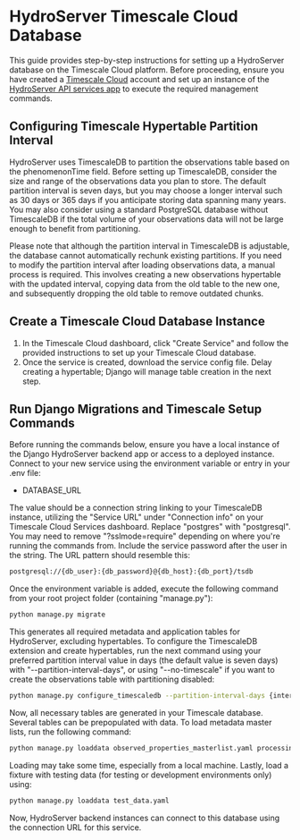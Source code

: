 # HydroServer Timescale Cloud Database

This guide provides step-by-step instructions for setting up a HydroServer database on the Timescale Cloud platform. Before proceeding, ensure you have created a [Timescale Cloud](https://www.timescale.com/) account and set up an instance of the [HydroServer API services app](https://github.com/hydroserver2/hydroserver-api-services) to execute the required management commands.

## Configuring Timescale Hypertable Partition Interval

HydroServer uses TimescaleDB to partition the observations table based on the phenomenonTime field. Before setting up TimescaleDB, consider the size and range of the observations data you plan to store. The default partition interval is seven days, but you may choose a longer interval such as 30 days or 365 days if you anticipate storing data spanning many years. You may also consider using a standard PostgreSQL database without TimescaleDB if the total volume of your observations data will not be large enough to benefit from partitioning.

Please note that although the partition interval in TimescaleDB is adjustable, the database cannot automatically rechunk existing partitions. If you need to modify the partition interval after loading observations data, a manual process is required. This involves creating a new observations hypertable with the updated interval, copying data from the old table to the new one, and subsequently dropping the old table to remove outdated chunks.

## Create a Timescale Cloud Database Instance

1. In the Timescale Cloud dashboard, click "Create Service" and follow the provided instructions to set up your Timescale Cloud database.
2. Once the service is created, download the service config file. Delay creating a hypertable; Django will manage table creation in the next step.

## Run Django Migrations and Timescale Setup Commands

Before running the commands below, ensure you have a local instance of the Django HydroServer backend app or access to a deployed instance. Connect to your new service using the environment variable or entry in your .env file:

- DATABASE_URL

The value should be a connection string linking to your TimescaleDB instance, utilizing the "Service URL" under "Connection info" on your Timescale Cloud Services dashboard. Replace "postgres" with "postgresql". You may need to remove "?sslmode=require" depending on where you're running the commands from. Include the service password after the user in the string. The URL pattern should resemble this:

```txt
postgresql://{db_user}:{db_password}@{db_host}:{db_port}/tsdb
```

Once the environment variable is added, execute the following command from your root project folder (containing "manage.py"):

```bash
python manage.py migrate
```

This generates all required metadata and application tables for HydroServer, excluding hypertables. To configure the TimescaleDB extension and create hypertables, run the next command using your preferred partition interval value in days (the default value is seven days) with "--partition-interval-days", or using "--no-timescale" if you want to create the observations table with partitioning disabled:

```bash
python manage.py configure_timescaledb --partition-interval-days {interval in days}
```

Now, all necessary tables are generated in your Timescale database. Several tables can be prepopulated with data. To load metadata master lists, run the following command:

```bash
python manage.py loaddata observed_properties_masterlist.yaml processing_levels_masterlist.yaml sensors_masterlist.yaml units_masterlist.yaml
```

Loading may take some time, especially from a local machine. Lastly, load a fixture with testing data (for testing or development environments only) using:

```bash
python manage.py loaddata test_data.yaml
```

Now, HydroServer backend instances can connect to this database using the connection URL for this service.

